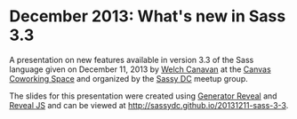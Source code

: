 # December 2013: What's new in Sass 3.3

A presentation on new features available in version 3.3 of the Sass language given on December 11, 2013 by [Welch Canavan](http://welchcanavan.com) at the [Canvas Coworking Space](canvas.co/work) and organized by the [Sassy DC](sassydc.github.io) meetup group.

The slides for this presentation were created using [Generator Reveal](https://github.com/slara/generator-reveal) and [Reveal JS](http://lab.hakim.se/reveal-js) and can be viewed at http://sassydc.github.io/20131211-sass-3-3.
